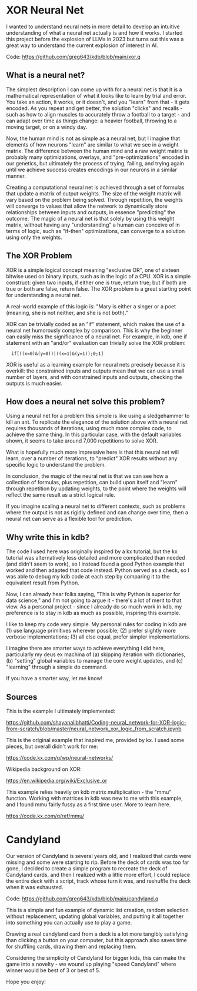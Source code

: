 # XOR Neural Net

I wanted to understand neural nets in more detail to develop an intuitive understanding of what a neural net actually is and how it works. I started this project before the explosion of LLMs in 2023 but turns out this was a great way to understand the current explosion of interest in AI.

Code: https://github.com/greg643/kdb/blob/main/xor.q

## What is a neural net?

The simplest description I can come up with for a neural net is that it is a mathematical representation of what it looks like to learn by trial and error. You take an action, it works, or it doesn't, and you "learn" from that - it gets encoded. As you repeat and get better, the solution "clicks" and recalls - such as how to align muscles to accurately throw a football  to a target - and can adapt over time as things change: a heavier football, throwing to a moving target, or on a windy day.

Now, the human mind is not as simple as a neural net, but I imagine that elements of how neurons "learn" are similar to what we see in a weight matrix. The difference between the human mind and a raw weight matrix is probably many optimizations, overlays, and "pre-optimizations" encoded in our genetics, but ultimately the process of trying, failing, and trying again until we achieve success creates encodings in our neurons in a similar manner.

Creating a computational neural net is achieved through a set of formulas that update a matrix of output weights. The size of the weight matrix will vary based on the problem being solved. Through repetition, the weights will converge to values that allow the network to dynamically store relationships between inputs and outputs, in essence "predicting" the outcome. The magic of a neural net is that solely by using this weight matrix, without having any "understanding" a human can conceive of in terms of logic, such as "if-then" optimizations, can converge to a solution using only the weights.

## The XOR Problem

XOR is a simple logical concept meaning "exclusive OR", one of sixteen bitwise used on binary inputs, such as in the logic of a CPU. XOR is a simple construct: given two inputs, if either one is true, return true; but if both are true or both are false, return false. The XOR problem is a great starting point for understanding a neural net.

A real-world example of this logic is: "Mary is either a singer or a poet (meaning, she is not neither, and she is not both)." 

XOR can be trivially coded as an "if" statement, which makes the use of a neural net humorously complex by comparison. This is why the beginner can easily miss the significance of a neural net. For example, in kdb, one if statement with an "and/or" evaluation can trivially solve the XOR problem: 

```
  if[((x=0)&(y=0))|((x=1)&(y=1));0;1]
```

XOR is useful as a learning example for neural nets precisely because it is overkill: the constrained inputs and outputs mean that we can use a small number of layers, and with constrained inputs and outputs, checking the outputs is much easier.

## How does a neural net solve this problem?

Using a neural net for a problem this simple is like using a sledgehammer to kill an ant. To replicate the elegance of the solution above with a neural net requires thousands of iterations, using much more complex code, to achieve the same thing. In this particular case, with the default variables shown, it seems to take around 7,000 repetitions to solve XOR.

What is hopefully much more impressive here is that this neural net will learn, over a number of iterations, to "predict" XOR results without any specific logic to understand the problem. 

In conclusion, the magic of the neural net is that we can see how a collection of formulas, plus repetition, can build upon itself and "learn" through repetition by updating weights, to the point where the weights will reflect the same result as a strict logical rule. 

If you imagine scaling a neural net to different contexts, such as problems where the output is not as rigidly defined and can change over time, then a neural net can serve as a flexible tool for prediction.

## Why write this in kdb?

The code I used here was originally inspired by a kx tutorial, but the kx tutorial was alternatively less detailed and more complicated than needed (and didn't seem to work), so I instead found a good Python example that worked and then adapted that code instead. Python served as a check, so I was able to debug my kdb code at each step by comparing it to the equivalent result from Python.

Now, I can already hear folks saying, "This is why Python is superior for data science," and I'm not going to argue it - there's a lot of merit to that view. As a personal project - since I already do so much work in kdb, my preference is to stay in kdb as much as possible, inspiring this example. 

I like to keep my code very simple. My personal rules for coding in kdb are (1) use language primitives wherever possible; (2) prefer slightly more verbose implementations; (3) all else equal, prefer simpler implementations.

I imagine there are smarter ways to achieve everything I did here, particularly my deus ex machina of (a) skipping iteration with dictionaries, (b) "setting" global variables to manage the core weight updates, and (c) "learning" through a simple do command. 

If you have a smarter way, let me know!

## Sources

This is the example I ultimately implemented:

https://github.com/shayanalibhatti/Coding-neural_network-for-XOR-logic-from-scratch/blob/master/neural_network_xor_logic_from_scratch.ipynb

This is the original example that inspired me, provided by kx. I used some pieces, but overall didn't work for me:

https://code.kx.com/q/wp/neural-networks/

Wikipedia background on XOR:

https://en.wikipedia.org/wiki/Exclusive_or

This example relies heavily on kdb matrix multiplication - the "mmu" function. Working with matrices in kdb was new to me with this example, and I found mmu fairly fussy as a first time user. More to learn here.

https://code.kx.com/q/ref/mmu/

# Candyland

Our version of Candyland is several years old, and I realized that cards were missing and some were starting to rip. Before the deck of cards was too far gone, I decided to create a simple program to recreate the deck of Candyland cards, and then I realized with a little more effort, I could replace the entire deck with a script, track whose turn it was, and reshuffle the deck when it was exhausted.

Code: https://github.com/greg643/kdb/blob/main/candyland.q

This is a simple and fun example of dynamic list creation, random selection without replacement, updating global variables, and putting it all together into something you can actually use to play a game. 

Drawing a real candyland card from a deck is a lot more tangibly satisfying than clicking a button on your computer, but this approach also saves time for shuffling cards, drawing them and replacing them. 

Considering the simplicity of Candyland for bigger kids, this can make the game into a novelty - we wound up playing "speed Candyland" where winner would be best of 3 or best of 5. 

Hope you enjoy!


